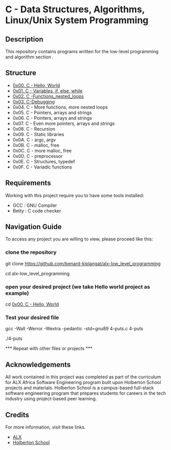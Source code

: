 # C - Data Structures, Algorithms, Linux/Unix System Programming

## Description
This repository contains programs written for the low-level programming and algorithm section .

## Structure
- [0x00. C - Hello, World](/0x00-hello_world)
- [0x01. C - Variables, if, else, while](/0x01-variables_if_else_while)
- [0x02. C -Functions\_nested\_loops](/0x02-functions_nested_loops)
- [0x03. C-Debugging](/0x03-debugging)
- 0x04. C - More functions, more nested loops
- 0x05. C - Pointers, arrays and strings
- 0x06. C - Pointers, arrays and strings
- 0x07. C - Even more pointers, arrays and strings
- 0x08. C - Recursion
- 0x09. C - Static libraries
- 0x0A. C - argc, argv
- 0x0B. C - malloc, free
- 0x0C. C - more malloc, free
- 0x0D. C - preprocessor
- 0x0E. C - Structures, typedef
- 0x0F. C - Variadic functions

## Requirements
Working with this project require you to have some tools installed:

- GCC : GNU Compiler
- Betty : C code checker

## Navigation Guide
To access any project you are willing to view, please proceed like this:

### clone the repository
git clone https://github.com/benard-kiplangat/alx-low_level_programming

cd alx-low_level_programming

### open your desired project (we take Hello world project as example)
cd [0x00. C - Hello, World](./0x00-hello_world)

### Test your desired file
gcc -Wall -Werror -Wextra -pedantic -std=gnu89 4-puts.c 4-puts

./4-puts

*** Repeat with other files or projects ***

## Acknowledgements
All work contained in this project was completed as part of the curriculum for ALX Africa Software Engineering program built upon Holberton School projects and materials. Holberton School is a campus-based full-stack software engineering program that prepares students for careers in the tech industry using project-based peer learning.

## Credits
For more information, visit these links.

* [ALX](alx.com)
* [Holberton School](holberton.com)
